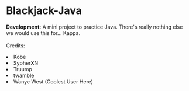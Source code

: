# Blackjack-Java
<b>Development:</b>
A mini project to practice Java. There's really nothing else we would use this for... Kappa.
<br><br>
Credits:
<li>Kobe</li>
<li>SypherXN</li>
<li>Truump</li>
<li>twamble</li>
<li>Wanye West (Coolest User Here)</li>
